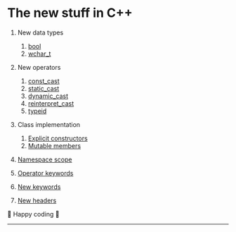 # The new stuff in C++

1. New data types
	1. [bool](https://github.com/C0DER11101/CPPNotesAndPrograms/tree/master/Namespaces/NewDataTypes/bool)
	2. [wchar_t](https://github.com/C0DER11101/CPPNotesAndPrograms/tree/master/Namespaces/NewDataTypes/wchar_t)


2. New operators
	1. [const_cast](https://github.com/C0DER11101/CPPNotesAndPrograms/tree/master/Namespaces/NewDataTypes/const_cast)
	2. [static_cast](https://github.com/C0DER11101/CPPNotesAndPrograms/tree/master/Namespaces/NewDataTypes/static_castOperator)
	3. [dynamic_cast](https://github.com/C0DER11101/CPPNotesAndPrograms/tree/master/Namespaces/NewDataTypes/dynamic_castOperator)
	4. [reinterpret_cast](https://github.com/C0DER11101/CPPNotesAndPrograms/tree/master/Namespaces/NewDataTypes/reinterpret_castOperator)
	5. [typeid](https://github.com/C0DER11101/CPPNotesAndPrograms/tree/master/Namespaces/NewDataTypes/typeidOperator)


3. Class implementation
	1. [Explicit constructors]()
	2. [Mutable members](https://github.com/C0DER11101/CPPNotesAndPrograms/tree/master/Namespaces/NewDataTypes/mutableInCpp)


4. [Namespace scope](https://github.com/C0DER11101/CPPNotesAndPrograms/tree/master/Namespaces/NewDataTypes/namespaces)
5. [Operator keywords](https://github.com/C0DER11101/CPPNotesAndPrograms/tree/master/Namespaces/NewDataTypes/OperatorKeywords)
6. [New keywords]()
7. [New headers](https://github.com/C0DER11101/CPPNotesAndPrograms/tree/master/Namespaces/NewDataTypes/NewHeaders)


:sparkling_heart: Happy coding :sparkling_heart:

---
